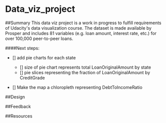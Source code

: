 # Data_viz_project
##Summary
This data viz project is a work in progress to fulfill requirements of Udacity's data visualization course.  The dataset is made available by Prosper and includes 81 variables (e.g. loan amount, interest rate, etc.) for over 100,000 peer-to-peer loans.  

####Next steps:

- [] add pie charts for each state 
  - [] size of pie chart represents total LoanOriginalAmount by state
  - [] pie slices representing the fraction of LoanOriginalAmount by CreditGrade
  
- [] Make the map a chloropleth representing DebtToIncomeRatio

##Design

##Feedback

##Resources
